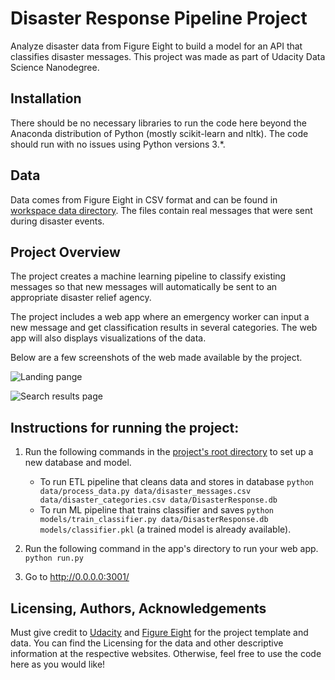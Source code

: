 # Disaster Response Pipeline Project
Analyze disaster data from Figure Eight to build a model for an API that classifies disaster messages. This project was made as part of Udacity Data Science Nanodegree.

## Installation
There should be no necessary libraries to run the code here beyond the Anaconda distribution of Python (mostly scikit-learn and nltk). The code should run with no issues using Python versions 3.*.

## Data
Data comes from Figure Eight in CSV format and can be found in [workspace data directory](webapp/workspace/data). The files contain real messages that were sent during disaster events.

## Project Overview
The project creates a machine learning pipeline to classify existing messages so that new messages will automatically be sent to an appropriate disaster relief agency.

The project includes a web app where an emergency worker can input a new message and get classification results in several categories. The web app will also displays visualizations of the data. 

Below are a few screenshots of the web made available by the project.

![Landing pange](./images/disaster-respnse-1.png)

![Search results page](./images/disaster-respnse-2.png)

## Instructions for running the project:
1. Run the following commands in the [project's root directory](./webapp/workspace) to set up a new database and model.

    - To run ETL pipeline that cleans data and stores in database
        `python data/process_data.py data/disaster_messages.csv data/disaster_categories.csv data/DisasterResponse.db`
    - To run ML pipeline that trains classifier and saves
        `python models/train_classifier.py data/DisasterResponse.db models/classifier.pkl` (a trained model is already available).

2. Run the following command in the app's directory to run your web app.
    `python run.py`

3. Go to http://0.0.0.0:3001/

## Licensing, Authors, Acknowledgements
Must give credit to [Udacity](https://www.udacity.com/course/data-scientist-nanodegree--nd025) and [Figure Eight](https://www.figure-eight.com/) for the project template and data. You can find the Licensing for the data and other descriptive information at the respective websites. Otherwise, feel free to use the code here as you would like!
